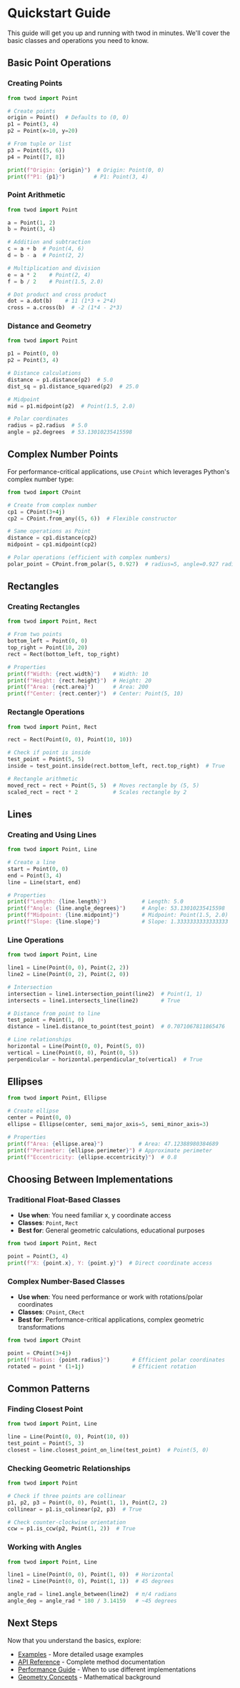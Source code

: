 # Quickstart Guide

This guide will get you up and running with twod in minutes. We'll cover the basic classes and operations you need to know.

## Basic Point Operations

### Creating Points

```python
from twod import Point

# Create points
origin = Point()  # Defaults to (0, 0)
p1 = Point(3, 4)
p2 = Point(x=10, y=20)

# From tuple or list
p3 = Point((5, 6))
p4 = Point([7, 8])

print(f"Origin: {origin}")  # Origin: Point(0, 0)
print(f"P1: {p1}")         # P1: Point(3, 4)
```

### Point Arithmetic

```python
from twod import Point

a = Point(1, 2)
b = Point(3, 4)

# Addition and subtraction
c = a + b  # Point(4, 6)
d = b - a  # Point(2, 2)

# Multiplication and division
e = a * 2    # Point(2, 4)
f = b / 2    # Point(1.5, 2.0)

# Dot product and cross product
dot = a.dot(b)    # 11 (1*3 + 2*4)
cross = a.cross(b)  # -2 (1*4 - 2*3)
```

### Distance and Geometry

```python
from twod import Point

p1 = Point(0, 0)
p2 = Point(3, 4)

# Distance calculations
distance = p1.distance(p2)  # 5.0
dist_sq = p1.distance_squared(p2)  # 25.0

# Midpoint
mid = p1.midpoint(p2)  # Point(1.5, 2.0)

# Polar coordinates
radius = p2.radius  # 5.0
angle = p2.degrees  # 53.13010235415598
```

## Complex Number Points

For performance-critical applications, use `CPoint` which leverages Python's complex number type:

```python
from twod import CPoint

# Create from complex number
cp1 = CPoint(3+4j)
cp2 = CPoint.from_any((5, 6))  # Flexible constructor

# Same operations as Point
distance = cp1.distance(cp2)
midpoint = cp1.midpoint(cp2)

# Polar operations (efficient with complex numbers)
polar_point = CPoint.from_polar(5, 0.927)  # radius=5, angle=0.927 radians
```

## Rectangles

### Creating Rectangles

```python
from twod import Point, Rect

# From two points
bottom_left = Point(0, 0)
top_right = Point(10, 20)
rect = Rect(bottom_left, top_right)

# Properties
print(f"Width: {rect.width}")    # Width: 10
print(f"Height: {rect.height}")  # Height: 20
print(f"Area: {rect.area}")      # Area: 200
print(f"Center: {rect.center}")  # Center: Point(5, 10)
```

### Rectangle Operations

```python
from twod import Point, Rect

rect = Rect(Point(0, 0), Point(10, 10))

# Check if point is inside
test_point = Point(5, 5)
inside = test_point.inside(rect.bottom_left, rect.top_right)  # True

# Rectangle arithmetic
moved_rect = rect + Point(5, 5)  # Moves rectangle by (5, 5)
scaled_rect = rect * 2           # Scales rectangle by 2
```

## Lines

### Creating and Using Lines

```python
from twod import Point, Line

# Create a line
start = Point(0, 0)
end = Point(3, 4)
line = Line(start, end)

# Properties
print(f"Length: {line.length}")           # Length: 5.0
print(f"Angle: {line.angle_degrees}")     # Angle: 53.13010235415598
print(f"Midpoint: {line.midpoint}")       # Midpoint: Point(1.5, 2.0)
print(f"Slope: {line.slope}")             # Slope: 1.3333333333333333
```

### Line Operations

```python
from twod import Point, Line

line1 = Line(Point(0, 0), Point(2, 2))
line2 = Line(Point(0, 2), Point(2, 0))

# Intersection
intersection = line1.intersection_point(line2)  # Point(1, 1)
intersects = line1.intersects_line(line2)       # True

# Distance from point to line
test_point = Point(1, 0)
distance = line1.distance_to_point(test_point)  # 0.7071067811865476

# Line relationships
horizontal = Line(Point(0, 0), Point(5, 0))
vertical = Line(Point(0, 0), Point(0, 5))
perpendicular = horizontal.perpendicular_to(vertical)  # True
```

## Ellipses

```python
from twod import Point, Ellipse

# Create ellipse
center = Point(0, 0)
ellipse = Ellipse(center, semi_major_axis=5, semi_minor_axis=3)

# Properties
print(f"Area: {ellipse.area}")           # Area: 47.12388980384689
print(f"Perimeter: {ellipse.perimeter}") # Approximate perimeter
print(f"Eccentricity: {ellipse.eccentricity}")  # 0.8
```

## Choosing Between Implementations

### Traditional Float-Based Classes
- **Use when**: You need familiar x, y coordinate access
- **Classes**: `Point`, `Rect`
- **Best for**: General geometric calculations, educational purposes

```python
from twod import Point, Rect

point = Point(3, 4)
print(f"X: {point.x}, Y: {point.y}")  # Direct coordinate access
```

### Complex Number-Based Classes
- **Use when**: You need performance or work with rotations/polar coordinates
- **Classes**: `CPoint`, `CRect`
- **Best for**: Performance-critical applications, complex geometric transformations

```python
from twod import CPoint

point = CPoint(3+4j)
print(f"Radius: {point.radius}")       # Efficient polar coordinates
rotated = point * (1+1j)               # Efficient rotation
```

## Common Patterns

### Finding Closest Point
```python
from twod import Point, Line

line = Line(Point(0, 0), Point(10, 0))
test_point = Point(5, 3)
closest = line.closest_point_on_line(test_point)  # Point(5, 0)
```

### Checking Geometric Relationships
```python
from twod import Point

# Check if three points are collinear
p1, p2, p3 = Point(0, 0), Point(1, 1), Point(2, 2)
collinear = p1.is_colinear(p2, p3)  # True

# Check counter-clockwise orientation
ccw = p1.is_ccw(p2, Point(1, 2))  # True
```

### Working with Angles
```python
from twod import Point, Line

line1 = Line(Point(0, 0), Point(1, 0))  # Horizontal
line2 = Line(Point(0, 0), Point(1, 1))  # 45 degrees

angle_rad = line1.angle_between(line2)  # π/4 radians
angle_deg = angle_rad * 180 / 3.14159   # ~45 degrees
```

## Next Steps

Now that you understand the basics, explore:

- [Examples](examples.md) - More detailed usage examples
- [API Reference](api/index.md) - Complete method documentation
- [Performance Guide](performance.md) - When to use different implementations
- [Geometry Concepts](geometry-concepts.md) - Mathematical background